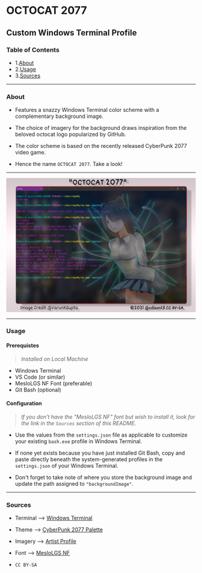 # OCTOCAT 2077

## Custom Windows Terminal Profile

### Table of Contents

- 1.[About](#about)
- 2.[Usage](#usage)
- 3.[Sources](.#sources)

---

### About <a name = "about"></a>

- Features a snazzy Windows Terminal color scheme with a complementary background image.

- The choice of imagery for the background draws inspiration from the beloved octocat logo popularized by GitHub.

- The color scheme is based on the recently released CyberPunk 2077 video game.

- Hence the name `OCTOCAT 2077`. Take a look!

---

![Sample Image of Octocat 2077](/images/do-not-use.jpg)

---

### Usage <a name = "usage"></a>

#### Prerequistes

>_Installed on Local Machine_

- Windows Terminal
- VS Code (or similar)
- MesloLGS NF Font (preferable)
- Git Bash (optional)

#### Configuration

>_If you don't have the "MesloLGS NF" font but wish to install it, look for the link in the `Sources` section of this README._

- Use the values from the `settings.json` file as applicable to customize your existing `bash.exe` profile in Windows Terminal.

- If none yet exists because you have just installed Git Bash, copy and paste directly beneath the system-generated profiles in the `settings.json` of your Windows Terminal.

- Don't forget to take note of where you store the background image and update the path assigned to `"backgroundImage"`.

---

### Sources <a name = "source"></a>

- Terminal --> [Windows Terminal](https://github.com/microsoft/terminal)

- Theme --> [CyberPunk 2077 Palette](https://coolors.co/272932-710000-fdf500-1ac5b0-37ebf3-9381ff-e455ae-cb1dcd-d1c5c0)

- Imagery --> [Artist Profile](https://www.deviantart.com/varunkgupta/art/Octocat-Wallpaper-846128873)

- Font --> [MesloLGS NF](https://github.com/romkatv/powerlevel10k/blob/master/font.md)

- `CC BY-SA`
